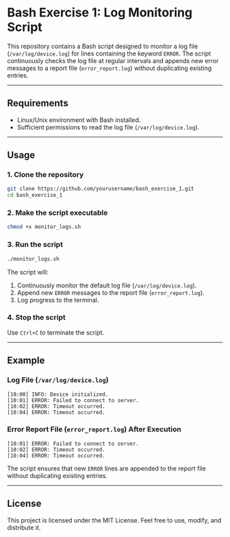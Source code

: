 
# Bash Exercise 1: Log Monitoring Script

This repository contains a Bash script designed to monitor a log file (`/var/log/device.log`) for lines containing the keyword `ERROR`. The script continuously checks the log file at regular intervals and appends new error messages to a report file (`error_report.log`) without duplicating existing entries.


---

## Requirements

- Linux/Unix environment with Bash installed.
- Sufficient permissions to read the log file (`/var/log/device.log`).

---

## Usage

### 1. Clone the repository
```bash
git clone https://github.com/yourusername/bash_exercise_1.git
cd bash_exercise_1
```

### 2. Make the script executable
```bash
chmod +x monitor_logs.sh
```

### 3. Run the script
```bash
./monitor_logs.sh
```

The script will:
1. Continuously monitor the default log file (`/var/log/device.log`).
2. Append new `ERROR` messages to the report file (`error_report.log`).
3. Log progress to the terminal.

### 4. Stop the script
Use `Ctrl+C` to terminate the script.

---

## Example

### Log File (`/var/log/device.log`)
```text
[10:00] INFO: Device initialized.
[10:01] ERROR: Failed to connect to server.
[10:02] ERROR: Timeout occurred.
[10:04] ERROR: Timeout occurred.
```

### Error Report File (`error_report.log`) After Execution
```text
[10:01] ERROR: Failed to connect to server.
[10:02] ERROR: Timeout occurred.
[10:04] ERROR: Timeout occurred.
```

The script ensures that new `ERROR` lines are appended to the report file without duplicating existing entries.

---

## License

This project is licensed under the MIT License. Feel free to use, modify, and distribute it.

